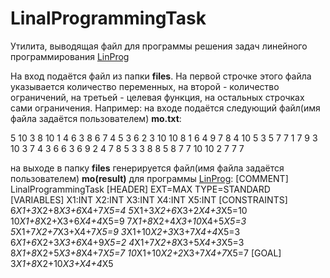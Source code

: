# LinalProgrammingTask
Утилита, выводящая файл для программы решения задач линейного программирования [LinProg](http://linprog.skysense.ru/)

На вход подаётся файл из папки **files**. На первой строчке этого файла указывается количество переменных,
на второй - количество ограничений, на третьей - целевая функция, на остальных строчках сами ограничения.
Например:
на входе подаётся следующий файл(имя файла задаётся пользователем) **mo.txt**:

5
10
3 8 10 1 4
6 3 8 6 7 4
5 3 6 2 3 10
10 8 1 6 4 9
7 8 4 10 5 3
5 7 7 1 7 9
3 10 3 7 4 3
6 6 3 6 9 2
4 7 8 5 3 3
8 8 5 8 7 7
10 10 2 7 7 7

на выходе в папку **files** генерируется файл(имя файла задаётся пользователем) **mo(result)** для программы [LinProg](http://linprog.skysense.ru/):
[COMMENT]
LinalProgrammingTask
[HEADER]
EXT=MAX
TYPE=STANDARD
[VARIABLES]
X1:INT
X2:INT
X3:INT
X4:INT
X5:INT
[CONSTRAINTS]
6*X1+3*X2+8*X3+6*X4+7*X5=4
5*X1+3*X2+6*X3+2*X4+3*X5=10
10*X1+8*X2+X3+6*X4+4*X5=9
7*X1+8*X2+4*X3+10*X4+5*X5=3
5*X1+7*X2+7*X3+X4+7*X5=9
3*X1+10*X2+3*X3+7*X4+4*X5=3
6*X1+6*X2+3*X3+6*X4+9*X5=2
4*X1+7*X2+8*X3+5*X4+3*X5=3
8*X1+8*X2+5*X3+8*X4+7*X5=7
10*X1+10*X2+2*X3+7*X4+7*X5=7
[GOAL]
3*X1+8*X2+10*X3+X4+4*X5
